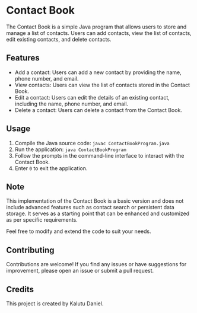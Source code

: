 # Contact Book
The Contact Book is a simple Java program that allows users to store and manage a list of contacts. Users can add contacts, view the list of contacts, edit existing contacts, and delete contacts.

## Features
- Add a contact: Users can add a new contact by providing the name, phone number, and email.
- View contacts: Users can view the list of contacts stored in the Contact Book.
- Edit a contact: Users can edit the details of an existing contact, including the name, phone number, and email.
- Delete a contact: Users can delete a contact from the Contact Book.

## Usage
1. Compile the Java source code: `javac ContactBookProgram.java`
2. Run the application: `java ContactBookProgram`
3. Follow the prompts in the command-line interface to interact with the Contact Book.
4. Enter `0` to exit the application.

## Note
This implementation of the Contact Book is a basic version and does not include advanced features such as contact search or persistent data storage. It serves as a starting point that can be enhanced and customized as per specific requirements.

Feel free to modify and extend the code to suit your needs.

## Contributing
Contributions are welcome! If you find any issues or have suggestions for improvement, please open an issue or submit a pull request.

## Credits
This project is created by Kalutu Daniel.
